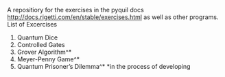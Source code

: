A repositiory for the exercises in the pyquil docs http://docs.rigetti.com/en/stable/exercises.html as well as other programs.
List of Excercises
  1. Quantum Dice
  2. Controlled Gates 
  3. Grover Algorithm^*
  4. Meyer-Penny Game^*
  5. Quantum Prisoner’s Dilemma^*
*in the process of developing
